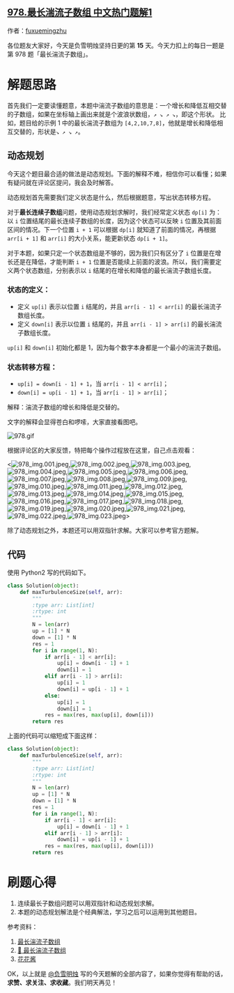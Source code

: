 ## [978.最长湍流子数组 中文热门题解1](https://leetcode.cn/problems/longest-turbulent-subarray/solutions/100000/yi-zhang-dong-tu-xiang-jie-dong-tai-gui-wrwvn)

作者：[fuxuemingzhu](https://leetcode.cn/u/fuxuemingzhu)

各位题友大家好，今天是负雪明烛坚持日更的第 **15** 天。今天力扣上的每日一题是第 978 题「最长湍流子数组」。

# 解题思路
首先我们一定要读懂题意，本题中湍流子数组的意思是：一个增长和降低互相交替的子数组，如果在坐标轴上画出来就是个波浪状数组，`↗ ↘ ↗ ↘`，即这个形状。
比如，题目给的示例 1 中的最长湍流子数组为 `[4,2,10,7,8]`，他就是增长和降低相互交替的，形状是`↘ ↗ ↘ ↗`。

## 动态规划

今天这个题目最合适的做法是动态规划。下面的解释不难，相信你可以看懂；如果有疑问就在评论区提问，我会及时解答。

动态规划首先需要我们定义状态是什么，然后根据题意，写出状态转移方程。

对于**最长连续子数组**问题，使用动态规划求解时，我们经常定义状态 `dp[i]` 为：以 `i` 位置结尾的最长连续子数组的长度，因为这个状态可以反映 `i` 位置及其前面区间的情况。下一个位置 `i + 1` 可以根据 `dp[i]` 就知道了前面的情况，再根据 `arr[i + 1]` 和 `arr[i]` 的大小关系，能更新状态 `dp[i + 1]`。

对于本题，如果只定一个状态数组是不够的，因为我们只有区分了 `i` 位置是在增长还是在降低，才能判断 `i + 1` 位置是否能续上前面的波浪。所以，我们需要定义两个状态数组，分别表示以 `i` 结尾的在增长和降低的最长湍流子数组长度。

### 状态的定义：

- 定义 `up[i]` 表示以位置 `i` 结尾的，并且 `arr[i - 1] < arr[i]` 的最长湍流子数组长度。
- 定义 `down[i]` 表示以位置 `i` 结尾的，并且 `arr[i - 1] > arr[i]` 的最长湍流子数组长度。

`up[i]` 和 `down[i]` 初始化都是 1，因为每个数字本身都是一个最小的湍流子数组。

### 状态转移方程：

- `up[i] = down[i - 1] + 1`，当 `arr[i - 1] < arr[i]`；
- `down[i] = up[i - 1] + 1`，当 `arr[i - 1] > arr[i]`；

解释：湍流子数组的增长和降低是交替的。

文字的解释会显得苍白和啰嗦，大家直接看图吧。

![978.gif](https://pic.leetcode-cn.com/1612746849-AHrNUH-978.gif)


根据评论区的大家反馈，特把每个操作过程放在这里，自己点击观看：

<![978_img.001.jpeg](https://pic.leetcode-cn.com/1612756160-LgLljB-978_img.001.jpeg),![978_img.002.jpeg](https://pic.leetcode-cn.com/1612756160-IlWPPi-978_img.002.jpeg),![978_img.003.jpeg](https://pic.leetcode-cn.com/1612756160-UiORRp-978_img.003.jpeg),![978_img.004.jpeg](https://pic.leetcode-cn.com/1612756160-qHNHWd-978_img.004.jpeg),![978_img.005.jpeg](https://pic.leetcode-cn.com/1612756160-TRuVpX-978_img.005.jpeg),![978_img.006.jpeg](https://pic.leetcode-cn.com/1612756160-WWYXaJ-978_img.006.jpeg),![978_img.007.jpeg](https://pic.leetcode-cn.com/1612756160-QYYeFm-978_img.007.jpeg),![978_img.008.jpeg](https://pic.leetcode-cn.com/1612756160-mzghyf-978_img.008.jpeg),![978_img.009.jpeg](https://pic.leetcode-cn.com/1612756160-rPaYgl-978_img.009.jpeg),![978_img.010.jpeg](https://pic.leetcode-cn.com/1612756160-bbxGql-978_img.010.jpeg),![978_img.011.jpeg](https://pic.leetcode-cn.com/1612756160-BruxiK-978_img.011.jpeg),![978_img.012.jpeg](https://pic.leetcode-cn.com/1612756160-EeYlgw-978_img.012.jpeg),![978_img.013.jpeg](https://pic.leetcode-cn.com/1612756160-CZjNuq-978_img.013.jpeg),![978_img.014.jpeg](https://pic.leetcode-cn.com/1612756160-tRjFgr-978_img.014.jpeg),![978_img.015.jpeg](https://pic.leetcode-cn.com/1612756160-ladIOg-978_img.015.jpeg),![978_img.016.jpeg](https://pic.leetcode-cn.com/1612756160-wTpXxq-978_img.016.jpeg),![978_img.017.jpeg](https://pic.leetcode-cn.com/1612756160-jjLhIH-978_img.017.jpeg),![978_img.018.jpeg](https://pic.leetcode-cn.com/1612756160-FOhsbz-978_img.018.jpeg),![978_img.019.jpeg](https://pic.leetcode-cn.com/1612756160-zlfaxo-978_img.019.jpeg),![978_img.020.jpeg](https://pic.leetcode-cn.com/1612756160-GgXSxx-978_img.020.jpeg),![978_img.021.jpeg](https://pic.leetcode-cn.com/1612756160-moHAoE-978_img.021.jpeg),![978_img.022.jpeg](https://pic.leetcode-cn.com/1612756160-tdgzmH-978_img.022.jpeg),![978_img.023.jpeg](https://pic.leetcode-cn.com/1612756160-LzljXB-978_img.023.jpeg)>



除了动态规划之外，本题还可以用双指针求解。大家可以参考官方题解。

## 代码

使用 Python2 写的代码如下。


```python
class Solution(object):
    def maxTurbulenceSize(self, arr):
        """
        :type arr: List[int]
        :rtype: int
        """
        N = len(arr)
        up = [1] * N
        down = [1] * N
        res = 1
        for i in range(1, N):
            if arr[i - 1] < arr[i]:
                up[i] = down[i - 1] + 1
                down[i] = 1
            elif arr[i - 1] > arr[i]:
                up[i] = 1
                down[i] = up[i - 1] + 1
            else:
                up[i] = 1
                down[i] = 1
            res = max(res, max(up[i], down[i]))
        return res
```

上面的代码可以缩短成下面这样：

```python
class Solution(object):
    def maxTurbulenceSize(self, arr):
        """
        :type arr: List[int]
        :rtype: int
        """
        N = len(arr)
        up = [1] * N
        down = [1] * N
        res = 1
        for i in range(1, N):
            if arr[i - 1] < arr[i]:
                up[i] = down[i - 1] + 1
            elif arr[i - 1] > arr[i]:
                down[i] = up[i - 1] + 1
            res = max(res, max(up[i], down[i]))
        return res
```

# 刷题心得

1. 连续最长子数组问题可以用双指针和动态规划求解。
2. 本题的动态规划解法是个经典解法，学习之后可以运用到其他题目。


参考资料：
1. [最长湍流子数组](https://leetcode-cn.com/problems/longest-turbulent-subarray/solution/zui-chang-tuan-liu-zi-shu-zu-by-leetcode-t4d8/)
2. [🎦 最长湍流子数组](https://leetcode-cn.com/problems/longest-turbulent-subarray/solution/zui-chang-tuan-liu-zi-shu-zu-by-leetcode-zqoq/)
3. [花花酱](https://zxi.mytechroad.com/blog/dynamic-programming/leetcode-978-longest-turbulent-subarray/)


OK，以上就是 [@负雪明烛](/u/fuxuemingzhu/) 写的今天题解的全部内容了，如果你觉得有帮助的话，**求赞、求关注、求收藏**。我们明天再见！